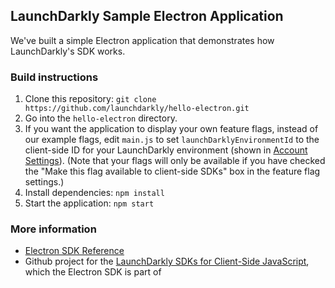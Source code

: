 ## LaunchDarkly Sample Electron Application 

We've built a simple Electron application that demonstrates how LaunchDarkly's SDK works. 

### Build instructions 

1. Clone this repository: `git clone https://github.com/launchdarkly/hello-electron.git`
2. Go into the `hello-electron` directory.
3. If you want the application to display your own feature flags, instead of our example flags, edit `main.js` to set `launchDarklyEnvironmentId` to the client-side ID for your LaunchDarkly environment (shown in [Account Settings](https://app.launchdarkly.com/settings/projects)). (Note that your flags will only be available if you have checked the "Make this flag available to client-side SDKs" box in the feature flag settings.)
4. Install dependencies: `npm install`
5. Start the application: `npm start`

### More information

- [Electron SDK Reference](https://docs.launchdarkly.com/v2.0/docs/electron-sdk-reference)
- Github project for the [LaunchDarkly SDKs for Client-Side JavaScript](https://github.com/launchdarkly/js-client/tree/electron), which the Electron SDK is part of
